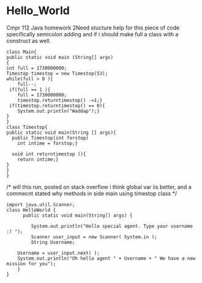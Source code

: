 Hello_World
===========

Cmpr 112 Java homework 2Need stucture help for this piece of code specifically semicolon adding and if i should make full a class with a construct as well.

	class Main{
	public static void main (String[] args)
	{
    int full = 1730000000;
    Timestop timestop = new Timestop(53);
    while(full > 0 ){
        full--;
     if(full == 1 ){
        full = 1730000000;
        timestop.returntimestop() -=1;} 
     if(timestop.returntimestop() == 0){
        System.out.println("Waddap");}  
   	}
	}
	class Timestop{
    public static void main(String [] args){
      public Timestop(int forstop)
        int intime = forstop;}

      void int returntimestop (){
        return intime;}
   	}
   	}
   	}
/* will this run, posted on stack overflow i think global var iis better, and a commecnt stated why methods in side main using
timestop class */

    import java.util.Scanner;
    class HelloWorld {
          public static void main(String[] args) {
       
             System.out.println("Hello special agent. Type your username :) ");
             Scanner user_input = new Scanner( System.in );
             String Username;
     
        Username = user_input.next( );
        System.out.println("Oh hello agent " + Username + " We have a new mission for you");
        }
    }
